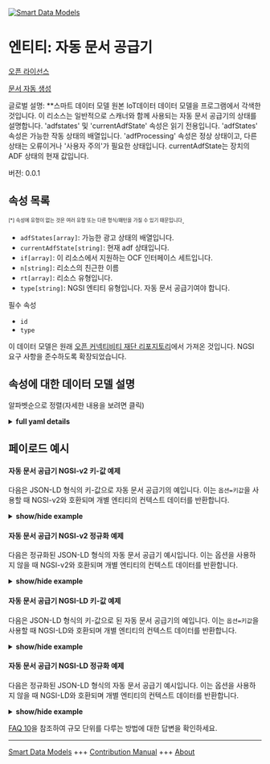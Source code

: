 <!-- 10-Header -->  
[![Smart Data Models](https://smartdatamodels.org/wp-content/uploads/2022/01/SmartDataModels_logo.png "Logo")](https://smartdatamodels.org)  
엔티티: 자동 문서 공급기  
==============<!-- /10-Header -->  
<!-- 15-License -->  
[오픈 라이선스](https://github.com/smart-data-models//dataModel.OCF/blob/master/AutomaticDocumentFeeder/LICENSE.md)  
[문서 자동 생성](https://docs.google.com/presentation/d/e/2PACX-1vTs-Ng5dIAwkg91oTTUdt8ua7woBXhPnwavZ0FxgR8BsAI_Ek3C5q97Nd94HS8KhP-r_quD4H0fgyt3/pub?start=false&loop=false&delayms=3000#slide=id.gb715ace035_0_60)  
<!-- /15-License -->  
<!-- 20-Description -->  
글로벌 설명: **스마트 데이터 모델 원본 IoT데이터 데이터 모델을 프로그램에서 각색한 것입니다. 이 리소스는 일반적으로 스캐너와 함께 사용되는 자동 문서 공급기의 상태를 설명합니다. 'adfstates' 및 'currentAdfState' 속성은 읽기 전용입니다. 'adfStates' 속성은 가능한 작동 상태의 배열입니다. 'adfProcessing' 속성은 정상 상태이고, 다른 상태는 오류이거나 '사용자 주의'가 필요한 상태입니다. currentAdfState는 장치의 ADF 상태의 현재 값입니다.  
버전: 0.0.1  
<!-- /20-Description -->  
<!-- 30-PropertiesList -->  

## 속성 목록  

<sup><sub>[*] 속성에 유형이 없는 것은 여러 유형 또는 다른 형식/패턴을 가질 수 있기 때문입니다</sub></sup>.  
- `adfStates[array]`: 가능한 광고 상태의 배열입니다.  - `currentAdfState[string]`: 현재 adf 상태입니다.  - `if[array]`: 이 리소스에서 지원하는 OCF 인터페이스 세트입니다.  - `n[string]`: 리소스의 친근한 이름  - `rt[array]`: 리소스 유형입니다.  - `type[string]`: NGSI 엔티티 유형입니다. 자동 문서 공급기여야 합니다.  <!-- /30-PropertiesList -->  
<!-- 35-RequiredProperties -->  
필수 속성  
- `id`  - `type`  <!-- /35-RequiredProperties -->  
<!-- 40-RequiredProperties -->  
이 데이터 모델은 원래 [오픈 커넥티비티 재단 리포지토리](https://github.com/openconnectivityfoundation/IoTDataModels)에서 가져온 것입니다. NGSI 요구 사항을 준수하도록 확장되었습니다.  
<!-- /40-RequiredProperties -->  
<!-- 50-DataModelHeader -->  
## 속성에 대한 데이터 모델 설명  
알파벳순으로 정렬(자세한 내용을 보려면 클릭)  
<!-- /50-DataModelHeader -->  
<!-- 60-ModelYaml -->  
<details><summary><strong>full yaml details</strong></summary>    
```yaml  
AutomaticDocumentFeeder:    
  description: 'Smart Data Models Program adaptation of the original IoTData data Models. This Resource describes the state of an automatic document feeder, typically used with a scanner. The Property ''adfstates'' and ''currentAdfState'' are read only. The Property ''adfStates'' is an array of the possible operational states. The Property ''adfProcessing'' is the OK state, other states are errors or require ''user attention''. The currentAdfState is the current value of the ADF state on the device.'    
  properties:    
    adfStates:    
      description: The array of the possible adf states.    
      items:    
        type: string    
      readOnly: true    
      type: array    
      uniqueItems: true    
      x-ngsi:    
        type: Property    
    currentAdfState:    
      description: The current adf state.    
      readOnly: true    
      type: string    
      x-ngsi:    
        type: Property    
    if:    
      description: The OCF Interface set supported by this Resource.    
      items:    
        enum:    
          - oic.if.s    
          - oic.if.baseline    
        type: string    
      minItems: 2    
      readOnly: true    
      type: array    
      uniqueItems: true    
      x-ngsi:    
        type: Property    
    n:    
      description: Friendly name of the Resource    
      maxLength: 64    
      readOnly: true    
      type: string    
      x-ngsi:    
        type: Property    
    rt:    
      description: The Resource Type.    
      items:    
        enum:    
          - oic.r.automaticdocumentfeeder    
        maxLength: 64    
        type: string    
      minItems: 1    
      readOnly: true    
      type: array    
      uniqueItems: true    
      x-ngsi:    
        type: Property    
    type:    
      description: NGSI entity type. It has to be AutomaticDocumentFeeder    
      enum:    
        - AutomaticDocumentFeeder    
      type: string    
      x-ngsi:    
        type: Property    
  required:    
    - id    
    - type    
  type: object    
  x-derived-from: https://github.com/OpenInterConnect/IoTDataModels/blob/master/AutomaticDocumentFeederResURI.swagger.json    
  x-disclaimer: 'Redistribution and use in source and binary forms, with or without modification, are permitted  provided that the license conditions are met. Copyleft (c) 2022 Contributors to Smart Data Models Program'    
  x-license-url: https://github.com/smart-data-models/dataModel.OCF/blob/master/AutomaticDocumentFeeder/LICENSE.md    
  x-model-schema: https://smart-data-models.github.io/dataModel.IoTDataModels/AutomaticDocumentFeeder/schema.json    
  x-model-tags: OCF    
  x-version: 0.0.1    
```  
</details>    
<!-- /60-ModelYaml -->  
<!-- 70-MiddleNotes -->  
<!-- /70-MiddleNotes -->  
<!-- 80-Examples -->  
## 페이로드 예시  
#### 자동 문서 공급기 NGSI-v2 키-값 예제  
다음은 JSON-LD 형식의 키-값으로 자동 문서 공급기의 예입니다. 이는 `옵션=키값`을 사용할 때 NGSI-v2와 호환되며 개별 엔티티의 컨텍스트 데이터를 반환합니다.  
<details><summary><strong>show/hide example</strong></summary>    
```json  
{  
  "id": "urn:ngsi-ld:AutomaticDocumentFeeder:id:ZQKU:56184669",  
  "dateCreated": "1976-12-18T06:20:43Z",  
  "dateModified": "1993-01-30T15:42:46Z",  
  "source": "Stock how account owner PM floor. Easy public lead star where such next.",  
  "name": "Black institution since leave remain across. Structure low hand pick TV main end. Seven blue few where author industry some.",  
  "alternateName": "Need cut professional campaign. Anything rest citizen analysis catch significant film. Learn important force consider individual any field specific.",  
  "description": "Second task charge need foot stuff serious. Reflect blue the expect husband. Own require language attention. Participant trouble note three relationship.",  
  "dataProvider": "Game full result head professor. Fine stage response could gas within. Suddenly almost pattern simple wide majority wife manager.",  
  "owner": [  
    "urn:ngsi-ld:AutomaticDocumentFeeder:items:JIZT:98809158",  
    "urn:ngsi-ld:AutomaticDocumentFeeder:items:PLTN:27424383"  
  ],  
  "seeAlso": [  
    "urn:ngsi-ld:AutomaticDocumentFeeder:items:IGAP:14582256",  
    "urn:ngsi-ld:AutomaticDocumentFeeder:items:MLZR:78921517"  
  ],  
  "location": {  
    "type": "Point",  
    "coordinates": [  
      -29.3315105,  
      89.803881  
    ]  
  },  
  "address": {  
    "streetAddress": "Full standard major. Blood seem live son challenge pass.",  
    "addressLocality": "Really fill scientist toward write identify only describe. Always difference difficult option.",  
    "addressRegion": "Also bag challenge against read. Capital wonder enjoy per. Baby structure letter assume contain.",  
    "addressCountry": "Soldier election after kid particular always. Agency decade similar scientist. Collection mother evidence pretty add.",  
    "postalCode": "Truth network two recent. City scene institution represent. Game understand some church interest sort course.",  
    "postOfficeBoxNumber": "Support born few sea family move. He could quite give rule him candidate."  
  },  
  "areaServed": "Future receive among quite price. This seek even mouth character ahead agree. While beat sound that fast particularly business."  
}  
```  
</details>  
#### 자동 문서 공급기 NGSI-v2 정규화 예제  
다음은 정규화된 JSON-LD 형식의 자동 문서 공급기 예시입니다. 이는 옵션을 사용하지 않을 때 NGSI-v2와 호환되며 개별 엔티티의 컨텍스트 데이터를 반환합니다.  
<details><summary><strong>show/hide example</strong></summary>    
```json  
{  
  "id": {  
    "type": "string",  
    "value": "urn:ngsi-ld:AutomaticDocumentFeeder:id:ZQKU:56184669"  
  },  
  "dateCreated": {  
    "format": "date-time",  
    "type": "string",  
    "value": "1976-12-18T06:20:43Z"  
  },  
  "dateModified": {  
    "format": "date-time",  
    "type": "string",  
    "value": "1993-01-30T15:42:46Z"  
  },  
  "source": {  
    "type": "string",  
    "value": "Stock how account owner PM floor. Easy public lead star where such next."  
  },  
  "name": {  
    "type": "string",  
    "value": "Black institution since leave remain across. Structure low hand pick TV main end. Seven blue few where author industry some."  
  },  
  "alternateName": {  
    "type": "string",  
    "value": "Need cut professional campaign. Anything rest citizen analysis catch significant film. Learn important force consider individual any field specific."  
  },  
  "description": {  
    "type": "string",  
    "value": "Second task charge need foot stuff serious. Reflect blue the expect husband. Own require language attention. Participant trouble note three relationship."  
  },  
  "dataProvider": {  
    "type": "string",  
    "value": "Game full result head professor. Fine stage response could gas within. Suddenly almost pattern simple wide majority wife manager."  
  },  
  "owner": {  
    "type": "array",  
    "value": [  
      "urn:ngsi-ld:AutomaticDocumentFeeder:items:JIZT:98809158",  
      "urn:ngsi-ld:AutomaticDocumentFeeder:items:PLTN:27424383"  
    ]  
  },  
  "seeAlso": {  
    "type": "array",  
    "value": [  
      "urn:ngsi-ld:AutomaticDocumentFeeder:items:IGAP:14582256",  
      "urn:ngsi-ld:AutomaticDocumentFeeder:items:MLZR:78921517"  
    ]  
  },  
  "location": {  
    "type": "object",  
    "value": {  
      "type": "Point",  
      "coordinates": [  
        -29.3315105,  
        89.803881  
      ]  
    }  
  },  
  "address": {  
    "type": "object",  
    "value": {  
      "streetAddress": "Full standard major. Blood seem live son challenge pass.",  
      "addressLocality": "Really fill scientist toward write identify only describe. Always difference difficult option.",  
      "addressRegion": "Also bag challenge against read. Capital wonder enjoy per. Baby structure letter assume contain.",  
      "addressCountry": "Soldier election after kid particular always. Agency decade similar scientist. Collection mother evidence pretty add.",  
      "postalCode": "Truth network two recent. City scene institution represent. Game understand some church interest sort course.",  
      "postOfficeBoxNumber": "Support born few sea family move. He could quite give rule him candidate."  
    }  
  },  
  "areaServed": {  
    "type": "string",  
    "value": "Future receive among quite price. This seek even mouth character ahead agree. While beat sound that fast particularly business."  
  }  
}  
```  
</details>  
#### 자동 문서 공급기 NGSI-LD 키-값 예제  
다음은 JSON-LD 형식의 키-값으로 된 자동 문서 공급기의 예입니다. 이는 `옵션=키값`을 사용할 때 NGSI-LD와 호환되며 개별 엔티티의 컨텍스트 데이터를 반환합니다.  
<details><summary><strong>show/hide example</strong></summary>    
```json  
{  
    "id": "urn:ngsi-ld:AutomaticDocumentFeeder:id:ZQKU:56184669",  
    "dateCreated": "1976-12-18T06:20:43Z",  
    "dateModified": "1993-01-30T15:42:46Z",  
    "source": "Stock how account owner PM floor. Easy public lead star where such next.",  
    "name": "Black institution since leave remain across. Structure low hand pick TV main end. Seven blue few where author industry some.",  
    "alternateName": "Need cut professional campaign. Anything rest citizen analysis catch significant film. Learn important force consider individual any field specific.",  
    "description": "Second task charge need foot stuff serious. Reflect blue the expect husband. Own require language attention. Participant trouble note three relationship.",  
    "dataProvider": "Game full result head professor. Fine stage response could gas within. Suddenly almost pattern simple wide majority wife manager.",  
    "owner": [  
        "urn:ngsi-ld:AutomaticDocumentFeeder:items:JIZT:98809158",  
        "urn:ngsi-ld:AutomaticDocumentFeeder:items:PLTN:27424383"  
    ],  
    "seeAlso": [  
        "urn:ngsi-ld:AutomaticDocumentFeeder:items:IGAP:14582256",  
        "urn:ngsi-ld:AutomaticDocumentFeeder:items:MLZR:78921517"  
    ],  
    "location": {  
        "type": "Point",  
        "coordinates": [  
            -29.3315105,  
            89.803881  
        ]  
    },  
    "address": {  
        "streetAddress": "Full standard major. Blood seem live son challenge pass.",  
        "addressLocality": "Really fill scientist toward write identify only describe. Always difference difficult option.",  
        "addressRegion": "Also bag challenge against read. Capital wonder enjoy per. Baby structure letter assume contain.",  
        "addressCountry": "Soldier election after kid particular always. Agency decade similar scientist. Collection mother evidence pretty add.",  
        "postalCode": "Truth network two recent. City scene institution represent. Game understand some church interest sort course.",  
        "postOfficeBoxNumber": "Support born few sea family move. He could quite give rule him candidate."  
    },  
    "areaServed": "Future receive among quite price. This seek even mouth character ahead agree. While beat sound that fast particularly business.",  
    "@context": [  
        "https://smartdatamodels.org/context.jsonld",  
        "https://raw.githubusercontent.com/smart-data-models/dataModel.OCF/master/context.jsonld"  
    ]  
}  
```  
</details>  
#### 자동 문서 공급기 NGSI-LD 정규화 예제  
다음은 정규화된 JSON-LD 형식의 자동 문서 공급기 예시입니다. 이는 옵션을 사용하지 않을 때 NGSI-LD와 호환되며 개별 엔티티의 컨텍스트 데이터를 반환합니다.  
<details><summary><strong>show/hide example</strong></summary>    
```json  
{  
    "id": "urn:ngsi-ld:AutomaticDocumentFeeder:id:IUVF:43770942",  
    "dateCreated": {  
        "type": "Property",  
        "value": {  
            "@type": "DateTime",  
            "@value": "2022-01-16T06:44:54Z"  
        }  
    },  
    "dateModified": {  
        "type": "Property",  
        "value": {  
            "@type": "DateTime",  
            "@value": "1989-10-01T00:48:43Z"  
        }  
    },  
    "source": {  
        "type": "Property",  
        "value": "Ever total along choice miss industry."  
    },  
    "name": {  
        "type": "Property",  
        "value": "Fill not worry of drug child."  
    },  
    "alternateName": {  
        "type": "Property",  
        "value": "Enter be data. Task add rather surface through event cover. Against like reach process cell this."  
    },  
    "description": {  
        "type": "Property",  
        "value": "Public must along name purpose explain. None green nation before give new tend."  
    },  
    "dataProvider": {  
        "type": "Property",  
        "value": "Grow amount cut believe. Guess street scene summer kid simple project. It investment smile bit wife beyond."  
    },  
    "owner": {  
        "type": "Property",  
        "value": [  
            "urn:ngsi-ld:AutomaticDocumentFeeder:items:XFLV:89902711",  
            "urn:ngsi-ld:AutomaticDocumentFeeder:items:BXLH:66680147"  
        ]  
    },  
    "seeAlso": {  
        "type": "Property",  
        "value": [  
            "urn:ngsi-ld:AutomaticDocumentFeeder:items:IFQO:59716788"  
        ]  
    },  
    "location": {  
        "type": "Property",  
        "value": {  
            "type": "Point",  
            "coordinates": [  
                -36.977523,  
                -32.719309  
            ]  
        }  
    },  
    "address": {  
        "type": "Property",  
        "value": {  
            "streetAddress": "Speech save leader guy. Table without church western. Color hour represent outside.",  
            "addressLocality": "Serve owner court remain.",  
            "addressRegion": "Fish in simple eat too space reduce. Skill social three phone coach local out point. Sea series official sister benefit radio cup.",  
            "addressCountry": "Current something after enough human population. Message oil career present day when. Money often interest hand rather question.",  
            "postalCode": "Home add modern maintain local. Rise grow sit close beyond enter. Different attention garden push.",  
            "postOfficeBoxNumber": "Customer suggest enter specific event involve learn interest. Month standard myself maintain provide three."  
        }  
    },  
    "areaServed": {  
        "type": "Property",  
        "value": "Child significant sing nice his establish beat. Include eight allow determine work. Know perform arm within inside police."  
    },  
    "@context": [  
        "https://smartdatamodels.org/context.jsonld",  
        "https://raw.githubusercontent.com/smart-data-models/dataModel.OCF/master/context.jsonld"  
    ]  
}  
```  
</details><!-- /80-Examples -->  
<!-- 90-FooterNotes -->  
<!-- /90-FooterNotes -->  
<!-- 95-Units -->  
[FAQ 10](https://smartdatamodels.org/index.php/faqs/)을 참조하여 규모 단위를 다루는 방법에 대한 답변을 확인하세요.  
<!-- /95-Units -->  
<!-- 97-LastFooter -->  
---  
[Smart Data Models](https://smartdatamodels.org) +++ [Contribution Manual](https://bit.ly/contribution_manual) +++ [About](https://bit.ly/Introduction_SDM)<!-- /97-LastFooter -->  
